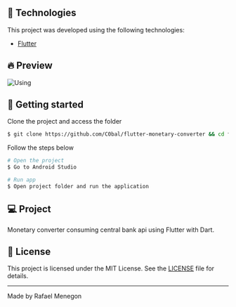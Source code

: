 ## 🧪 Technologies

This project was developed using the following technologies:

- [Flutter](https://flutter.dev/)

## 🔥 Preview

![Using](https://github.com/C0bal/flutter-monetary-converter/blob/master/.github/using.gif)

## 🚀 Getting started

Clone the project and access the folder

```bash
$ git clone https://github.com/C0bal/flutter-monetary-converter && cd flutter-monetary-converter
```

Follow the steps below

```bash
# Open the project
$ Go to Android Studio

# Run app
$ Open project folder and run the application
```

## 💻 Project

Monetary converter consuming central bank api using Flutter with Dart.

## 📝 License

This project is licensed under the MIT License. See the [LICENSE](LICENSE.md) file for details.

---

Made by Rafael Menegon
